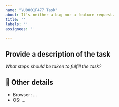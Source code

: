 ```yaml
---
name: "\U0001F477 Task"
about: It's neither a bug nor a feature request.
title: ''
labels: ''
assignees: ''

---
```


## Provide a description of the task

_What steps should be taken to fulfill the task?_

## 📃 Other details

*   Browser: …
*   OS: …
